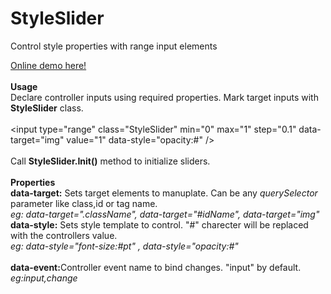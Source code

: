 # StyleSlider
Control style properties with range input elements

<a href="https://diwsi.github.io/styleslider/index.html">Online demo here!</a>
<br><br><b>Usage</b><br>
Declare controller inputs using required properties. Mark target inputs with <b>StyleSlider</b> class.
<br>
<br>
&lt;input type="range" class="StyleSlider" min="0" max="1" step="0.1" 
data-target="img" value="1" data-style="opacity:#" /&gt;
<br>
<br>
Call   <b>StyleSlider.Init()</b> method to initialize sliders.
<br><br>
<b>Properties</b><br>
<b>data-target:</b> Sets target elements to manuplate. Can be any <i>querySelector</i> parameter like class,id or tag name.
<br><i> eg: data-target=".className", data-target="#idName", data-target="img" </i>  
<b>data-style:</b> Sets style template to control. "#" charecter will be replaced with the controllers value.
<br> <i>eg: data-style="font-size:#pt" , data-style="opacity:#" </i> <br> <br>
<b>data-event:</b>Controller event name to bind changes. "input" by default.<br>
<i>eg:input,change</i>
